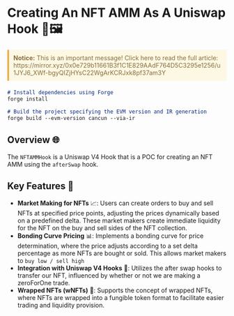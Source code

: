 
# Creating An NFT AMM As A Uniswap Hook 🦄🖼️
<blockquote style="border-left: 4px solid #f0ad4e; background-color: #fcf8e3; padding: 10px; margin: 20px 0; color: #8a6d3b;">
<strong>Notice:</strong> This is an important message! Click here to read the full article: https://mirror.xyz/0x0e729b11661B3f1C1E829AAdF764D5C3295e1256/u1JYJ6_XWf-bgyQIZjHYsC22WgArKCRJxk8pf37am3Y
</blockquote>

```markdown
# Install dependencies using Forge
forge install

# Build the project specifying the EVM version and IR generation
forge build --evm-version cancun --via-ir
```

## Overview 🌐
The `NFTAMMHook` is a Uniswap V4 Hook that is a POC for creating an NFT AMM using the `afterSwap` hook.
## Key Features 🌟

- **Market Making for NFTs** 📈: Users can create orders to buy and sell NFTs at specified price points, adjusting the prices dynamically based on a predefined delta. These market makers create immediate liquidity for the NFT on the buy and sell sides of the NFT collection.
- **Bonding Curve Pricing** 📊: Implements a bonding curve for price determination, where the price adjusts according to a set delta percentage as more NFTs are bought or sold. This allows market makers to `buy low / sell high`
- **Integration with Uniswap V4 Hooks** 🔗: Utilizes the after swap hooks to transfer our NFT, influenced by whether or not we are making a zeroForOne trade.  
- **Wrapped NFTs (wNFTs)** 🎁: Supports the concept of wrapped NFTs, where NFTs are wrapped into a fungible token format to facilitate easier trading and liquidity provision.
